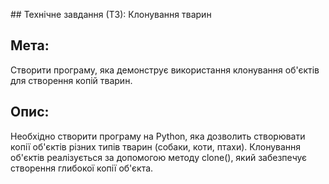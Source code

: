 ## Технічне завдання (ТЗ): Клонування тварин

## Мета:
Створити програму, яка демонструє використання клонування об'єктів для створення копій тварин.

## Опис:
Необхідно створити програму на Python, яка дозволить створювати копії об'єктів різних типів тварин (собаки, коти, птахи). Клонування об'єктів реалізується за допомогою методу clone(), який забезпечує створення глибокої копії об'єкта.